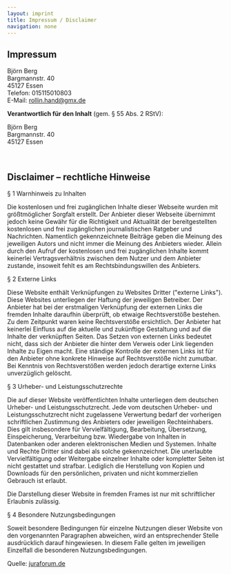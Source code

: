 ```yaml
---
layout: imprint
title: Impressum / Disclaimer
navigation: none
---
```

## Impressum
Björn Berg  
Bargmannstr. 40  
45127 Essen  
Telefon: 015115010803  
E-Mail: <a href="mailto:rollin.hand@gmx.de">rollin.hand@gmx.de</a>


**Verantwortlich für den Inhalt** (gem. § 55 Abs. 2 RStV):

Björn Berg  
Bargmannstr. 40  
45127 Essen  
  
<br />
  
## Disclaimer – rechtliche Hinweise

§ 1 Warnhinweis zu Inhalten

Die kostenlosen und frei zugänglichen Inhalte dieser Webseite wurden mit größtmöglicher 
Sorgfalt erstellt. Der Anbieter dieser Webseite übernimmt jedoch keine Gewähr für 
die Richtigkeit und Aktualität der bereitgestellten kostenlosen und frei zugänglichen 
journalistischen Ratgeber und Nachrichten. Namentlich gekennzeichnete Beiträge geben die 
Meinung des jeweiligen Autors und nicht immer die Meinung des Anbieters wieder. Allein 
durch den Aufruf der kostenlosen und frei zugänglichen Inhalte kommt keinerlei 
Vertragsverhältnis zwischen dem Nutzer und dem Anbieter zustande, insoweit fehlt es am 
Rechtsbindungswillen des Anbieters.


§ 2 Externe Links

Diese Website enthält Verknüpfungen zu Websites Dritter ("externe Links"). 
Diese Websites unterliegen der Haftung der jeweiligen Betreiber. Der Anbieter hat bei der 
erstmaligen Verknüpfung der externen Links die fremden Inhalte daraufhin überprüft, ob 
etwaige Rechtsverstöße bestehen. Zu dem Zeitpunkt waren keine Rechtsverstöße ersichtlich. 
Der Anbieter hat keinerlei Einfluss auf die aktuelle und zukünftige Gestaltung und auf die 
Inhalte der verknüpften Seiten. Das Setzen von externen Links bedeutet nicht, dass sich 
der Anbieter die hinter dem Verweis oder Link liegenden Inhalte zu Eigen macht. Eine 
ständige Kontrolle der externen Links ist für den Anbieter ohne konkrete Hinweise auf 
Rechtsverstöße nicht zumutbar. Bei Kenntnis von Rechtsverstößen werden jedoch derartige 
externe Links unverzüglich gelöscht.


§ 3 Urheber- und Leistungsschutzrechte

Die auf dieser Website veröffentlichten Inhalte unterliegen dem deutschen Urheber- und 
Leistungsschutzrecht. Jede vom deutschen Urheber- und Leistungsschutzrecht nicht 
zugelassene Verwertung bedarf der vorherigen schriftlichen Zustimmung des Anbieters 
oder jeweiligen Rechteinhabers. Dies gilt insbesondere für Vervielfältigung, Bearbeitung, 
Übersetzung, Einspeicherung, Verarbeitung bzw. Wiedergabe von Inhalten in Datenbanken 
oder anderen elektronischen Medien und Systemen. Inhalte und Rechte Dritter sind dabei 
als solche gekennzeichnet. Die unerlaubte Vervielfältigung oder Weitergabe einzelner 
Inhalte oder kompletter Seiten ist nicht gestattet und strafbar. Lediglich die 
Herstellung von Kopien und Downloads für den persönlichen, privaten und nicht 
kommerziellen Gebrauch ist erlaubt.

Die Darstellung dieser Website in fremden Frames ist nur mit schriftlicher Erlaubnis zulässig.


§ 4 Besondere Nutzungsbedingungen

Soweit besondere Bedingungen für einzelne Nutzungen dieser Website von den vorgenannten 
Paragraphen abweichen, wird an entsprechender Stelle ausdrücklich darauf hingewiesen. 
In diesem Falle gelten im jeweiligen Einzelfall die besonderen Nutzungsbedingungen.

Quelle: <a href="http://www.juraforum.de/impressum-generator/">juraforum.de</a>